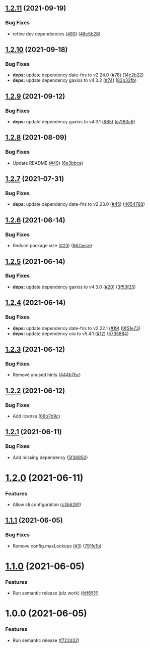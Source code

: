 ## [1.2.11](https://github.com/lachiejames/code-review-leaderboard/compare/v1.2.10...v1.2.11) (2021-09-19)


### Bug Fixes

* refine dev dependencies ([#80](https://github.com/lachiejames/code-review-leaderboard/issues/80)) ([48c5b28](https://github.com/lachiejames/code-review-leaderboard/commit/48c5b28eac39a1ea14ca3f4c48791bb7da5002df))

## [1.2.10](https://github.com/lachiejames/code-review-leaderboard/compare/v1.2.9...v1.2.10) (2021-09-18)


### Bug Fixes

* **deps:** update dependency date-fns to v2.24.0 ([#78](https://github.com/lachiejames/code-review-leaderboard/issues/78)) ([14c2b22](https://github.com/lachiejames/code-review-leaderboard/commit/14c2b220210b9e0caaba6953b622b568739c2d88))
* **deps:** update dependency gaxios to v4.3.2 ([#74](https://github.com/lachiejames/code-review-leaderboard/issues/74)) ([82b32fb](https://github.com/lachiejames/code-review-leaderboard/commit/82b32fb1f650c2edba6974dcf10bdea9039f20df))

## [1.2.9](https://github.com/lachiejames/code-review-leaderboard/compare/v1.2.8...v1.2.9) (2021-09-12)


### Bug Fixes

* **deps:** update dependency gaxios to v4.3.1 ([#65](https://github.com/lachiejames/code-review-leaderboard/issues/65)) ([e7f80c6](https://github.com/lachiejames/code-review-leaderboard/commit/e7f80c65c7c760953fabca0174bd4baa9aa2fda6))

## [1.2.8](https://github.com/lachiejames/code-review-leaderboard/compare/v1.2.7...v1.2.8) (2021-08-09)


### Bug Fixes

* Update README ([#49](https://github.com/lachiejames/code-review-leaderboard/issues/49)) ([6e3bbca](https://github.com/lachiejames/code-review-leaderboard/commit/6e3bbca3da66c45cab30ffbd61e0157c61aaa2f3))

## [1.2.7](https://github.com/lachiejames/code-review-leaderboard/compare/v1.2.6...v1.2.7) (2021-07-31)


### Bug Fixes

* **deps:** update dependency date-fns to v2.23.0 ([#45](https://github.com/lachiejames/code-review-leaderboard/issues/45)) ([4654788](https://github.com/lachiejames/code-review-leaderboard/commit/465478883ee5ce584fd77caae75b8555f427b309))

## [1.2.6](https://github.com/lachiejames/code-review-leaderboard/compare/v1.2.5...v1.2.6) (2021-06-14)


### Bug Fixes

* Reduce package size ([#23](https://github.com/lachiejames/code-review-leaderboard/issues/23)) ([667aece](https://github.com/lachiejames/code-review-leaderboard/commit/667aece2c0618718176640b07a2d2a5bf27e8260))

## [1.2.5](https://github.com/lachiejames/code-review-leaderboard/compare/v1.2.4...v1.2.5) (2021-06-14)


### Bug Fixes

* **deps:** update dependency gaxios to v4.3.0 ([#20](https://github.com/lachiejames/code-review-leaderboard/issues/20)) ([3f53f25](https://github.com/lachiejames/code-review-leaderboard/commit/3f53f25fe72a02e2f95ac6b2cffb8ec06143ec77))

## [1.2.4](https://github.com/lachiejames/code-review-leaderboard/compare/v1.2.3...v1.2.4) (2021-06-14)


### Bug Fixes

* **deps:** update dependency date-fns to v2.22.1 ([#19](https://github.com/lachiejames/code-review-leaderboard/issues/19)) ([0f51e73](https://github.com/lachiejames/code-review-leaderboard/commit/0f51e739d99c83cf41ce5d07adb6fd7efc8f9956))
* **deps:** update dependency ora to v5.4.1 ([#12](https://github.com/lachiejames/code-review-leaderboard/issues/12)) ([5735884](https://github.com/lachiejames/code-review-leaderboard/commit/5735884f6e244eaeb9c916484a1d9db4f82a7af6))

## [1.2.3](https://github.com/lachiejames/code-review-leaderboard/compare/v1.2.2...v1.2.3) (2021-06-12)


### Bug Fixes

* Remove unused hints ([444b7bc](https://github.com/lachiejames/code-review-leaderboard/commit/444b7bccd379969efdada54b5efa7597bed726b1))

## [1.2.2](https://github.com/lachiejames/code-review-leaderboard/compare/v1.2.1...v1.2.2) (2021-06-12)


### Bug Fixes

* Add license ([06b7b9c](https://github.com/lachiejames/code-review-leaderboard/commit/06b7b9cd993dded863526049f90571ce33e11173))

## [1.2.1](https://github.com/lachiejames/code-review-leaderboard/compare/v1.2.0...v1.2.1) (2021-06-11)


### Bug Fixes

* Add missing dependency ([5f36950](https://github.com/lachiejames/code-review-leaderboard/commit/5f36950e225013c5c6097fa3a7e0c12567bc13e4))

# [1.2.0](https://github.com/lachiejames/code-review-leaderboard/compare/v1.1.1...v1.2.0) (2021-06-11)


### Features

* Allow cli configuration ([c3b6291](https://github.com/lachiejames/code-review-leaderboard/commit/c3b6291f64eee33c83abd16702737882f893ce8e))

## [1.1.1](https://github.com/lachiejames/code-review-leaderboard/compare/v1.1.0...v1.1.1) (2021-06-05)


### Bug Fixes

* Remove config.maxLookups ([#3](https://github.com/lachiejames/code-review-leaderboard/issues/3)) ([791fe1b](https://github.com/lachiejames/code-review-leaderboard/commit/791fe1bacb7256908cf80eb4eb9c06e5d7b044ac))

# [1.1.0](https://github.com/lachiejames/code-review-leaderboard/compare/v1.0.0...v1.1.0) (2021-06-05)


### Features

* Run semantic release (plz work) ([fdf651f](https://github.com/lachiejames/code-review-leaderboard/commit/fdf651f0543184d59478a2aa8410a66f684b02b6))

# 1.0.0 (2021-06-05)


### Features

* Run semantic release ([f722d32](https://github.com/lachiejames/code-review-leaderboard/commit/f722d3269853f24338deb8fb997aec350acbc738))
